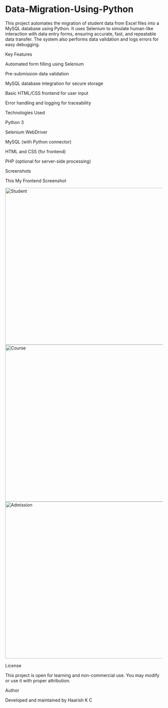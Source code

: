 # Data-Migration-Using-Python
This project automates the migration of student data from Excel files into a MySQL database using Python. It uses Selenium to simulate human-like interaction with data entry forms, ensuring accurate, fast, and repeatable data transfer. The system also performs data validation and logs errors for easy debugging.

Key Features

Automated form filling using Selenium

Pre-submission data validation

MySQL database integration for secure storage

Basic HTML/CSS frontend for user input

Error handling and logging for traceability


Technologies Used

Python 3

Selenium WebDriver

MySQL (with Python connector)

HTML and CSS (for frontend)

PHP (optional for server-side processing)

Screenshots

This My Frontend Screenshot
 
<img width="837" height="500" alt="Student" src="https://github.com/user-attachments/assets/f973f3df-d303-4bec-968a-caddcac64841" />

<img width="803" height="500" alt="Course" src="https://github.com/user-attachments/assets/20acafa7-aaed-4332-aa90-f87a318033ab" />

<img width="743" height="500" alt="Admission" src="https://github.com/user-attachments/assets/333d0a48-c8c7-4038-b594-c5c964b19f9e" />


License

This project is open for learning and non-commercial use. You may modify or use it with proper attribution.

Author

Developed and maintained by Haarish K C

